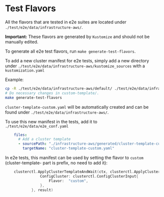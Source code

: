 # Test Flavors

All the flavors that are tested in e2e suites are located under `./test/e2e/data/infrastructure-aws/`.

**Important:** These flavors are generated by `Kustomize` and should not be manually edited.

To generate all e2e test flavors, run `make generate-test-flavors`.

To add a new cluster manifest for e2e tests, simply add a new directory under `./test/e2e/data/infrastructure-aws/kustomize_sources` with a `kustomization.yaml`

Example:
```bash
cp -R ./test/e2e/data/infrastructure-aws/default/ ./test/e2e/data/infrastructure-aws/kustomize_sources/custom-template/
# Do necessary changes in custom-template/.
make generate-test-flavors
```
`cluster-template-custom.yaml` will be automatically created and can be found under `./test/e2e/data/infrastructure-aws/`.

To use this new manifest in the tests, add it to `./test/e2e/data/e2e_conf.yaml`
```yaml
    files:
      # Add a cluster template
      - sourcePath: "./infrastructure-aws/generated/cluster-template-custom.yaml"
        targetName: "cluster-template-custom.yaml"
```

In e2e tests, this manifest can be used by setting the flavor to `custom` (cluster-template- part is prefix, no need to add it):
```go
	clusterctl.ApplyClusterTemplateAndWait(ctx, clusterctl.ApplyClusterTemplateAndWaitInput{
				ConfigCluster: clusterctl.ConfigClusterInput{
					Flavor:  "custom",
				},
			}, result)
```
